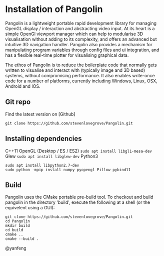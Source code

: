 # Installation of Pangolin

Pangolin is a lightweight portable rapid development library for managing OpenGL display / interaction and abstracting video input. At its heart is a simple OpenGl viewport manager which can help to modularise 3D visualisation without adding to its complexity, and offers an advanced but intuitive 3D navigation handler. Pangolin also provides a mechanism for manipulating program variables through config files and ui integration, and has a flexible real-time plotter for visualising graphical data.

The ethos of Pangolin is to reduce the boilerplate code that normally gets written to visualise and interact with (typically image and 3D based) systems, without compromising performance. It also enables write-once code for a number of platforms, currently including Windows, Linux, OSX, Android and IOS.


## Git repo
Find the latest version on [Github]
```
git clone https://github.com/stevenlovegrove/Pangolin.git
```

## Installing dependencies
C++11
OpenGL (Desktop / ES / ES2)
`sudo apt install libgl1-mesa-dev`
Glew
 `sudo apt install libglew-dev`
Python3

    sudo apt install libpython2.7-dev
    sudo python -mpip install numpy pyopengl Pillow pybind11


## Build

Pangolin uses the CMake portable pre-build tool. To checkout and build pangolin in the directory 'build', execute the following at a shell (or the equivelent using a GUI):

```
git clone https://github.com/stevenlovegrove/Pangolin.git
cd Pangolin
mkdir build
cd build
cmake ..
cmake --build .

```

@yanfeng